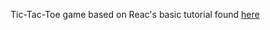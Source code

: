Tic-Tac-Toe game based on Reac's basic tutorial
found [here](https://facebook.github.io/react/tutorial/tutorial.html)